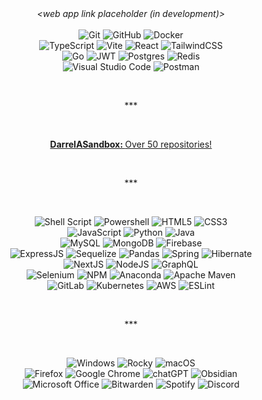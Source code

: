 <div align="center">
  <em>&lt;web app link placeholder (in development)&gt;</em>
</div>
<br />
<div>
  <div align="center">
    <img
      src="https://img.shields.io/badge/git-%23F05033.svg?style=for-the-badge&logo=git&logoColor=white"
      alt="Git"
    />
    <img
      src="https://img.shields.io/badge/github-%23121011.svg?style=for-the-badge&logo=github&logoColor=white"
      alt="GitHub"
    />
    <img
      src="https://img.shields.io/badge/docker-%230db7ed.svg?style=for-the-badge&logo=docker&logoColor=white"
      alt="Docker"
    />
  </div>

  <div align="center">
    <img
      src="https://img.shields.io/badge/typescript-%23007ACC.svg?style=for-the-badge&logo=typescript&logoColor=white"
      alt="TypeScript"
    />
    <img
      src="https://img.shields.io/badge/vite-%23646CFF.svg?style=for-the-badge&logo=vite&logoColor=white"
      alt="Vite"
    />
    <img
      src="https://img.shields.io/badge/react-%2320232a.svg?style=for-the-badge&logo=react&logoColor=%2361DAFB"
      alt="React"
    />
    <img
      src="https://img.shields.io/badge/tailwindcss-%2338B2AC.svg?style=for-the-badge&logo=tailwind-css&logoColor=white"
      alt="TailwindCSS"
    />
  </div>

  <div align="center">
    <img
      src="https://img.shields.io/badge/go-%2300ADD8.svg?style=for-the-badge&logo=go&logoColor=white"
      alt="Go"
    />
    <img
      src="https://img.shields.io/badge/JWT-black?style=for-the-badge&logo=JSON%20web%20tokens"
      alt="JWT"
    />
    <img
      src="https://img.shields.io/badge/postgres-%23316192.svg?style=for-the-badge&logo=postgresql&logoColor=white"
      alt="Postgres"
    />
    <img
      src="https://img.shields.io/badge/redis-%23DD0031.svg?style=for-the-badge&logo=redis&logoColor=white"
      alt="Redis"
    />
  </div>

  <div align="center">
    <img
      src="https://img.shields.io/badge/Visual%20Studio%20Code-0078d7.svg?style=for-the-badge&logo=visual-studio-code&logoColor=white"
      alt="Visual Studio Code"
    />
    <img
      src="https://img.shields.io/badge/Postman-FF6C37?style=for-the-badge&logo=postman&logoColor=white"
      alt="Postman"
    />
  </div>
</div>

&nbsp;

<div align="center">***</div>

&nbsp;

<div align="center">
  <a href="https://github.com/DarrelASandbox"
    ><b>DarrelASandbox: </b>Over 50 repositories!</a
  >
</div>

&nbsp;

<div align="center">***</div>

&nbsp;

<div>
  <div align="center">
    <img
      src="https://img.shields.io/badge/shell_script-%23121011.svg?style=for-the-badge&logo=gnu-bash&logoColor=white"
      alt="Shell Script"
    />
    <img
      src="https://img.shields.io/badge/PowerShell-%235391FE.svg?style=for-the-badge&logo=powershell&logoColor=white"
      alt="Powershell"
    />
    <img
      src="https://img.shields.io/badge/html5-%23E34F26.svg?style=for-the-badge&logo=html5&logoColor=white"
      alt="HTML5"
    />
    <img
      src="https://img.shields.io/badge/css3-%231572B6.svg?style=for-the-badge&logo=css3&logoColor=white"
      alt="CSS3"
    />
  </div>

  <div align="center">
    <img
      src="https://img.shields.io/badge/javascript-%23323330.svg?style=for-the-badge&logo=javascript&logoColor=%23F7DF1E"
      alt="JavaScript"
    />
    <img
      src="https://img.shields.io/badge/python-3670A0?style=for-the-badge&logo=python&logoColor=ffdd54"
      alt="Python"
    />
    <img
      src="https://img.shields.io/badge/java-%23ED8B00.svg?style=for-the-badge&logo=openjdk&logoColor=white"
      alt="Java"
    />
  </div>

  <div align="center">
    <img
      src="https://img.shields.io/badge/mysql-%2300f.svg?style=for-the-badge&logo=mysql&logoColor=white"
      alt="MySQL"
    />
    <img
      src="https://img.shields.io/badge/MongoDB-%234ea94b.svg?style=for-the-badge&logo=mongodb&logoColor=white"
      alt="MongoDB"
    />
    <img
      src="https://img.shields.io/badge/Firebase-039BE5?style=for-the-badge&logo=Firebase&logoColor=white"
      alt="Firebase"
    />
  </div>

  <div align="center">
    <img
      src="https://img.shields.io/badge/express.js-%23404d59.svg?style=for-the-badge&logo=express&logoColor=%2361DAFB"
      alt="ExpressJS"
    />
    <img
      src="https://img.shields.io/badge/Sequelize-52B0E7?style=for-the-badge&logo=Sequelize&logoColor=white"
      alt="Sequelize"
    />
    <img
      src="https://img.shields.io/badge/pandas-%23150458.svg?style=for-the-badge&logo=pandas&logoColor=white"
      alt="Pandas"
    />
    <img
      src="https://img.shields.io/badge/spring-%236DB33F.svg?style=for-the-badge&logo=spring&logoColor=white"
      alt="Spring"
    />
    <img
      src="https://img.shields.io/badge/Hibernate-59666C?style=for-the-badge&logo=Hibernate&logoColor=white"
      alt="Hibernate"
    />
  </div>

  <div align="center">
    <img
      src="https://img.shields.io/badge/Next-black?style=for-the-badge&logo=next.js&logoColor=white"
      alt="NextJS"
    />
    <img
      src="https://img.shields.io/badge/node.js-6DA55F?style=for-the-badge&logo=node.js&logoColor=white"
      alt="NodeJS"
    />
    <img
      src="https://img.shields.io/badge/-GraphQL-E10098?style=for-the-badge&logo=graphql&logoColor=white"
      alt="GraphQL"
    />
  </div>

  <div align="center">
    <img
      src="https://img.shields.io/badge/-selenium-%43B02A?style=for-the-badge&logo=selenium&logoColor=white"
      alt="Selenium"
    />
    <img
      src="https://img.shields.io/badge/NPM-%23CB3837.svg?style=for-the-badge&logo=npm&logoColor=white"
      alt="NPM"
    />
    <img
      src="https://img.shields.io/badge/Anaconda-%2344A833.svg?style=for-the-badge&logo=anaconda&logoColor=white"
      alt="Anaconda"
    />
    <img
      src="https://img.shields.io/badge/Apache%20Maven-C71A36?style=for-the-badge&logo=Apache%20Maven&logoColor=white"
      alt="Apache Maven"
    />
  </div>

  <div align="center">
    <img
      src="https://img.shields.io/badge/gitlab-%23181717.svg?style=for-the-badge&logo=gitlab&logoColor=white"
      alt="GitLab"
    />
    <img
      src="https://img.shields.io/badge/kubernetes-%23326ce5.svg?style=for-the-badge&logo=kubernetes&logoColor=white"
      alt="Kubernetes"
    />
    <img
      src="https://img.shields.io/badge/AWS-%23FF9900.svg?style=for-the-badge&logo=amazon-aws&logoColor=white"
      alt="AWS"
    />
    <img
      src="https://img.shields.io/badge/ESLint-4B3263?style=for-the-badge&logo=eslint&logoColor=white"
      alt="ESLint"
    />
  </div>
</div>

&nbsp;

<div align="center">***</div>

&nbsp;

<div>
  <div align="center">
    <img
      src="https://img.shields.io/badge/Windows-0078D6?style=for-the-badge&logo=windows&logoColor=white"
      alt="Windows"
    />
    <img
      src="https://img.shields.io/badge/-Rocky%20Linux-%2310B981?style=for-the-badge&logo=rockylinux&logoColor=white"
      alt="Rocky"
    />
    <img
      src="https://img.shields.io/badge/mac%20os-000000?style=for-the-badge&logo=macos&logoColor=F0F0F0"
      alt="macOS"
    />
  </div>

  <div align="center">
    <img
      src="https://img.shields.io/badge/Firefox-FF7139?style=for-the-badge&logo=Firefox-Browser&logoColor=white"
      alt="Firefox"
    />
    <img
      src="https://img.shields.io/badge/Google%20Chrome-4285F4?style=for-the-badge&logo=GoogleChrome&logoColor=white"
      alt="Google Chrome"
    />
    <img
      src="https://img.shields.io/badge/chatGPT-74aa9c?style=for-the-badge&logo=openai&logoColor=white"
      alt="chatGPT"
    />
    <img
      src="https://img.shields.io/badge/Obsidian-%23483699.svg?style=for-the-badge&logo=obsidian&logoColor=white"
      alt="Obsidian"
    />
  </div>

  <div align="center">
    <img
      src="https://img.shields.io/badge/Microsoft_Office-D83B01?style=for-the-badge&logo=microsoft-office&logoColor=white"
      alt="Microsoft Office"
    />
    <img
      src="https://img.shields.io/badge/bitwarden-%23175DDC.svg?style=for-the-badge&logo=bitwarden&logoColor=white"
      alt="Bitwarden"
    />
    <img
      src="https://img.shields.io/badge/Spotify-1ED760?style=for-the-badge&logo=spotify&logoColor=white"
      alt="Spotify"
    />
    <img
      src="https://img.shields.io/badge/Discord-%235865F2.svg?style=for-the-badge&logo=discord&logoColor=white"
      alt="Discord"
    />
  </div>
</div>

